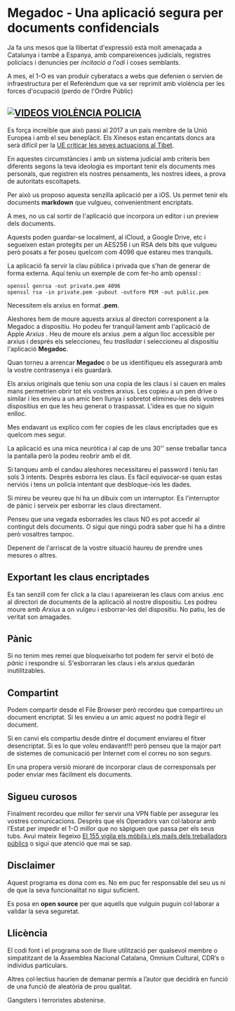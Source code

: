 #  Megadoc - Una aplicació segura per documents confidencials
Ja fa uns mesos que la llibertat d'expressió està molt amenaçada a Catalunya i també a Espanya, amb compareixences judicials, registres policíacs i denuncies per *incitació a l'odi* i coses semblants.

A mes, el 1-O es van produir cyberatacs a webs que defenien o servien de infraestructura per el Referèndum que va ser reprimit amb violència per les forces d'ocupació (perdo de l'Ordre Públic)

## [![VIDEOS VIOLÈNCIA POLICIA](http://img.youtube.com/vi/bBUJNbLa4ko/1.jpg)](http://www.youtube.com/watch?v=bBUJNbLa4ko)

Es força increïble que això passi al 2017 a un país membre de la Unió Europea i amb el seu beneplàcit. Els Xinesos estan encantats doncs ara serà difícil per la [UE criticar les seves actuacions al Tibet](http://www.elnacional.cat/ca/politica/xina-catalunya-ue_214644_102.html).

En aquestes circumstàncies i amb un sistema judicial amb criteris ben diferents segons la teva ideologia es important tenir els documents mes personals, que registren els nostres pensaments, les nostres idees, a prova de autoritats escoltapets.

Per això us proposo aquesta senzilla aplicació per a iOS. Us permet tenir els documents **markdown** que vulgueu, convenientment encriptats.

A mes, no us cal sortir de l'aplicació que incorpora un editor i un preview dels documents.

Aquests poden guardar-se localment, al iCloud, a Google Drive, etc i segueixen estan protegits per un AES256 i un RSA dels bits que vulgueu però posats a fer poseu quelcom com 4096 que estareu mes tranquils.

La aplicació fa servir la clau pública i privada que s'han de generar de forma externa. Aquí teniu un exemple de com fer-ho amb openssl :

```
openssl genrsa -out private.pem 4096
openssl rsa -in private.pem -pubout -outform PEM -out public.pem
```

Necessitem els arxius en format **.pem**.

Aleshores hem de moure aquests arxius al directori corresponent a la Megadoc a dispositiu. Ho podeu fer tranquil·lament amb l'aplicació de Apple *Arxius* . Heu de moure els arxius .pem a algun lloc accessible per arxius i després els seleccioneu, feu *traslladar* i seleccioneu al dispositiu l'aplicació **Megadoc**.

Quan torneu a arrencar **Megadoc** o be us identifiqueu els assegurarà amb la vostre contrasenya i els guardarà.

Els arxius originals que teniu son una copia de les claus i si cauen en males mans permetrien obrir tot els vostres arxius. Les copieu a un pen drive o similar i les envieu a un amic ben llunya i sobretot elimineu-les dels vostres dispositius en que les heu generat o traspassat. L'idea es que no siguin enlloc.

Mes endavant us explico com fer copies de les claus encriptades que es quelcom mes segur.

La aplicació es una mica neuròtica i al cap de uns 30'' sense treballar tanca la pantalla però la podeu reobrir amb el dit.

Si tanqueu amb el candau aleshores necessitareu el password i teniu tan sols 3 intents. Desprès esborra les claus. Es fàcil equivocar-se quan estas nerviós i tens un policia intentant que desbloque-ixis les dades.

Si mireu be veureu que hi ha un dibuix com un interruptor. Es l'interruptor de pànic i serveix per esborrar les claus directament.

Penseu que una vegada esborrades les claus NO es pot accedir al contingut dels documents. O sigui que ningú podrà saber que hi ha a dintre però vosaltres tampoc.

Depenent de l'arriscat de la vostre situació haureu de prendre unes mesures o altres.

## Exportant les claus encriptades

Es tan senzill com fer click a la clau i apareixeran les claus com arxius .enc al directori de documents de la aplicaciò al nostre dispositiu. Les podreu moure amb *Arxius* a on vulgeu i esborrar-les del dispositiu. No patiu, les de veritat son amagades.

## Pànic

Si no tenim mes remei que bloqueixarho tot podem fer servir el botó de *pànic* i respondre sí. S'esborraran les claus i els arxius quedaràn inutilitzables.

## Compartint

Podem compartir desde el File Browser però recordeu que compartireu un document encriptat. Si les envieu a un amic aquest no podrà llegir el document.

Si en canvi els compartiu desde dintre el document enviareu el fitxer desencriptat. Si es lo que voleu endavant!!! però penseu que la major part de sistemes de comunicació per Internet com el correu no son segurs.

En una propera versiò mioraré de incorporar claus de corresponsals per poder enviar mes fàcilment els documents.

## Sigueu curosos
Finalment recordeu que millor fer servir una VPN fiable per assegurar les vostres comunicacions. Desprès que els Operadors van col·laborar amb l’Estat per impedir el 1-O millor que no sàpiguen que passa per els seus tubs. Avui mateix llegeixo [El 155 vigila els mòbils i els mails dels treballadors públics](http://elmon.cat/politica/155-vigila-mobils-mails-dels-treballadors-publics) o sigui que atenció que mai se sap.

## Disclaimer

Aquest programa es dona com es. No em puc fer responsable del seu us ni de que la seva funcionalitat no sigui suficient.

Es posa en **open source** per que aquells que vulguin puguin col·laborar a validar la seva seguretat.

## Llicència

El codi font i el programa son de lliure utilització per qualsevol membre o simpatitzant de la Assemblea Nacional Catalana, Omnium Cultural, CDR’s o individus particulars.

Altres col·lectius haurien de demanar permís a l’autor que decidirà en funció de una funció de aleatòria de prou qualitat.

Gangsters i terroristes abstenirse.

